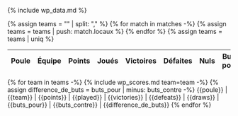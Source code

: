{% include wp_data.md %}

{% assign teams = "" | split: "," %}
{% for match in matches -%}
{%   assign teams = teams | push: match.locaux %}
{% endfor %}
{% assign teams = teams | uniq %}

<div class="datatable-begin-rankings"></div>

Poule | &Eacute;quipe | Points | Joués | Victoires | Défaites | Nuls | Buts pour | Buts contre | Différence de buts
---|---|---|---|---|---|---|---|---|---
{% for team in teams -%}
{%   include wp_scores.md team=team -%}
{%   assign difference_de_buts = buts_pour | minus: buts_contre -%}
{{poule}} | {{team}} | {{points}} | {{played}} | {{victories}} | {{defeats}} | {{draws}} | {{buts_pour}} | {{buts_contre}} | {{difference_de_buts}}
{% endfor %}

<div class="datatable-end-rankings"></div>
